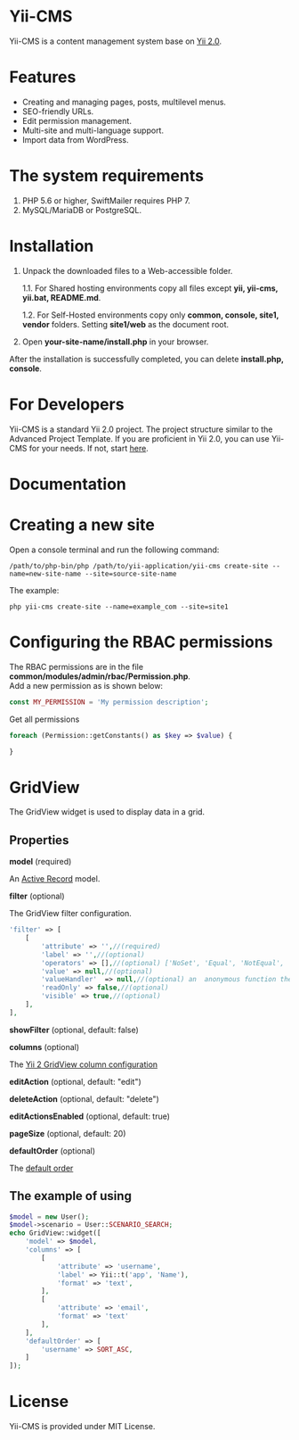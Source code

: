 # Yii-CMS

Yii-CMS is a content management system base on [Yii 2.0](http://www.yiiframework.com/).

# Features

- Creating and managing pages, posts, multilevel menus.
- SEO-friendly URLs.
- Edit permission management.
- Multi-site and multi-language support.
- Import data from WordPress.

# The system requirements

1. PHP 5.6 or higher, SwiftMailer requires PHP 7.
2. MySQL/MariaDB or PostgreSQL.

# Installation

1. Unpack the downloaded files to a Web-accessible folder.

   1.1. For Shared hosting environments copy all files except **yii, yii-cms, yii.bat, README.md**.

   1.2. For Self-Hosted environments copy only **common, console, site1, vendor** folders. Setting **site1/web** as the document root.

2. Open **your-site-name/install.php** in your browser. 

After the installation is successfully completed, you can delete **install.php, console**.

# For Developers

Yii-CMS is a standard Yii 2.0 project. The project structure similar to the Advanced Project Template. 
If you are proficient in Yii 2.0, you can use Yii-CMS for your needs. If not, start [here](https://www.yiiframework.com/doc/guide/2.0/).

# Documentation

# Creating a new site

Open a console terminal and run the following command:

```console
/path/to/php-bin/php /path/to/yii-application/yii-cms create-site --name=new-site-name --site=source-site-name
```
The example:

```console
php yii-cms create-site --name=example_com --site=site1
```
# Configuring the RBAC permissions

The RBAC permissions are in the file **common/modules/admin/rbac/Permission.php**.<br />
Add a new permission as is shown below:
```php
const MY_PERMISSION = 'My permission description';
```
Get all permissions
```php
foreach (Permission::getConstants() as $key => $value) {

}
```

# GridView

The GridView widget is used to display data in a grid.

## Properties

**model** (required)

An [Active Record](http://www.yiiframework.com/doc-2.0/guide-db-active-record.html) model.

**filter** (optional)

The GridView filter configuration.
```php
'filter' => [
    [
        'attribute' => '',//(required)
        'label' => '',//(optional)
        'operators' => [],//(optional) ['NoSet', 'Equal', 'NotEqual', 'GreaterThan', 'GreaterThanOrEqual', 'LessThan', 'LessThanOrEqual', 'Like']
		'value' => null,//(optional)
		'valueHandler'  => null,//(optional) an  anonymous function the following signature: function ($filterItem, $model)
		'readOnly' => false,//(optional)
		'visible' => true,//(optional)
    ],
],
```

**showFilter** (optional, default: false)

**columns** (optional)

The [Yii 2 GridView column configuration](http://www.yiiframework.com/doc-2.0/yii-grid-gridview.html#$columns-detail)

**editAction** (optional, default: "edit")

**deleteAction** (optional, default: "delete")

**editActionsEnabled** (optional, default: true)

**pageSize** (optional, default: 20)

**defaultOrder** (optional)

The [default order](http://www.yiiframework.com/doc-2.0/yii-data-sort.html#$defaultOrder-detail)

## The example of using
```php
$model = new User();
$model->scenario = User::SCENARIO_SEARCH;
echo GridView::widget([
    'model' => $model,
    'columns' => [
        [
            'attribute' => 'username',
            'label' => Yii::t('app', 'Name'),
            'format' => 'text',
        ],
        [
            'attribute' => 'email',
            'format' => 'text'
        ],
    ],
    'defaultOrder' => [
        'username' => SORT_ASC,
    ]
]);
```


# License

Yii-CMS is provided under MIT License.

 
